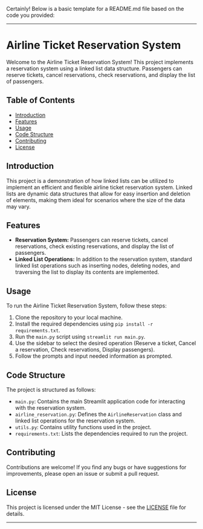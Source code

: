 Certainly! Below is a basic template for a README.md file based on the code you provided:

---

# Airline Ticket Reservation System

Welcome to the Airline Ticket Reservation System! This project implements a reservation system using a linked list data structure. Passengers can reserve tickets, cancel reservations, check reservations, and display the list of passengers.

## Table of Contents

- [Introduction](#introduction)
- [Features](#features)
- [Usage](#usage)
- [Code Structure](#code-structure)
- [Contributing](#contributing)
- [License](#license)

## Introduction

This project is a demonstration of how linked lists can be utilized to implement an efficient and flexible airline ticket reservation system. Linked lists are dynamic data structures that allow for easy insertion and deletion of elements, making them ideal for scenarios where the size of the data may vary.

## Features

- **Reservation System:** Passengers can reserve tickets, cancel reservations, check existing reservations, and display the list of passengers.
- **Linked List Operations:** In addition to the reservation system, standard linked list operations such as inserting nodes, deleting nodes, and traversing the list to display its contents are implemented.

## Usage

To run the Airline Ticket Reservation System, follow these steps:

1. Clone the repository to your local machine.
2. Install the required dependencies using `pip install -r requirements.txt`.
3. Run the `main.py` script using `streamlit run main.py`.
4. Use the sidebar to select the desired operation (Reserve a ticket, Cancel a reservation, Check reservations, Display passengers).
5. Follow the prompts and input needed information as prompted.

## Code Structure

The project is structured as follows:

- `main.py`: Contains the main Streamlit application code for interacting with the reservation system.
- `airline_reservation.py`: Defines the `AirlineReservation` class and linked list operations for the reservation system.
- `utils.py`: Contains utility functions used in the project.
- `requirements.txt`: Lists the dependencies required to run the project.

## Contributing

Contributions are welcome! If you find any bugs or have suggestions for improvements, please open an issue or submit a pull request.

## License

This project is licensed under the MIT License - see the [LICENSE](LICENSE) file for details.

---
